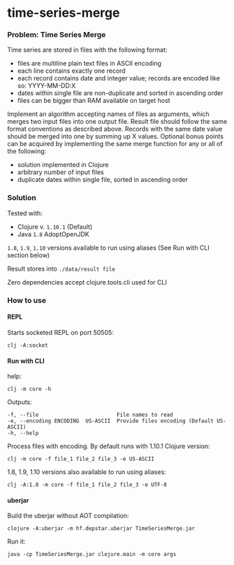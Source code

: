 # time-series-merge

### Problem: Time Series Merge

Time series are stored in files with the following format:

- files are multiline plain text files in ASCII encoding
- each line contains exactly one record
- each record contains date and integer value; records are encoded like so: YYYY-MM-DD:X
- dates within single file are non-duplicate and sorted in ascending order
- files can be bigger than RAM available on target host

Implement an algorithm accepting names of files as arguments, which merges two input files into one output file. Result file
should follow the same format conventions as described above. Records with the same date value should be merged into
one by summing up X values.
Optional bonus points can be acquired by implementing the same merge function for any or all of the following:

- solution implemented in Clojure
- arbitrary number of input files
- duplicate dates within single file, sorted in ascending order

### Solution

Tested with:

- Clojure v. `1.10.1` (Default)
- Java `1.8` AdoptOpenJDK

`1.8`, `1.9`, `1.10` versions available to run using aliases (See Run with CLI section below)

Result stores into `./data/result file`

Zero dependencies accept clojure.tools.cli used for CLI

### How to use

#### REPL

Starts socketed REPL on port 50505:
```shell script
clj -A:socket
```

#### Run with CLI

help:
```shell script
clj -m core -h
```

Outputs:
```shell script
-f, --file                         File names to read
-e, --encoding ENCODING  US-ASCII  Provide files encoding (Default US-ASCII)
-h, --help
```

Process files with encoding.
By default runs with 1.10.1 Clojure version:
```shell script
clj -m core -f file_1 file_2 file_3 -e US-ASCII
```

1.8, 1.9, 1.10 versions also available to run using aliases:
```shell script
clj -A:1.8 -m core -f file_1 file_2 file_3 -e UTF-8
```

#### uberjar

Build the uberjar without AOT compilation:
```shell script
clojure -A:uberjar -m hf.depstar.uberjar TimeSeriesMerge.jar
```

Run it:
```shell script
java -cp TimeSeriesMerge.jar clojure.main -m core args
```